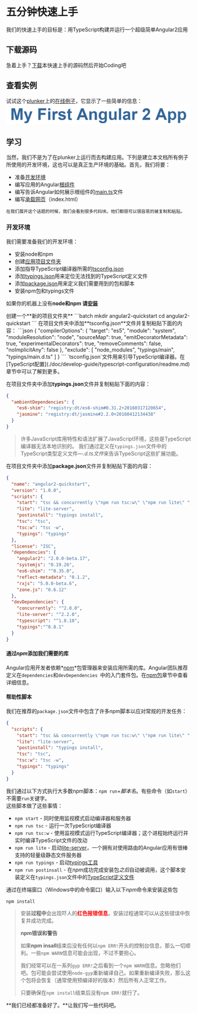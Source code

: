 # 五分钟快速上手
我们的快速上手的目标是：用TypeScript构建并运行一个超级简单Angular2应用

## 下载源码
急着上手？[下载](https://github.com/angular/quickstart/blob/master/README.md)本快速上手的源码然后开始Coding吧

## 查看实例
试试这个[plunker](http://plnkr.co/)上的[在线例子](https://angular.io/resources/live-examples/quickstart/ts/plnkr.html)，它显示了一些简单的信息：  
![first Angular2 App](../../res/img/my-first-app.png)

## 学习
当然，我们不是为了在plunker上运行而去构建应用。下列是建立本文档所有例子所使用的开发环境，这也可以是真正生产环境的基础。首先，我们将要：
* 准备[开发环境](#开发环境)
* 编写应用的Angular[根组件](#根组件)
* 编写告诉Angular如何展示根组件的[main.ts](#main.ts)文件
* 编写[承载网页](#承载网页)（index.html）

```
在我们展开这个话题的时候，我们会看到很多代码块。他们都很可以很容易的被复制和粘贴。
```

### 开发环境
我们需要准备我们的开发环境：
* 安装node和npm
* 创建[应用项目文件夹](#应用项目文件夹)
* 添加指导TypeScript编译器所需的[tsconfig.json](#tsconfig.json)
* 添加[typings.json](#typings.json)用来定位无法找到的TypeScript定义文件
* 添加[package.json](#package.json)用来定义我们需要用到的包和脚本
* 安装npm包和typings文件

如果你的机器上没有**node和npm 请[安装](https://nodejs.org/en/download/)**
<p id="应用项目文件夹"></p>
创建一个**新的项目文件夹**
```batch
mkdir angular2-quickstart
cd    angular2-quickstart
```
在项目文件夹中添加**tsconfig.json**文件并复制粘贴下面的内容：
```json
{
  "compilerOptions": {
    "target": "es5",
    "module": "system",
    "moduleResolution": "node",
    "sourceMap": true,
    "emitDecoratorMetadata": true,
    "experimentalDecorators": true,
    "removeComments": false,
    "noImplicitAny": false
  },
  "exclude": [
    "node_modules",
    "typings/main",
    "typings/main.d.ts"
  ]
}
```
`tsconfig.json`文件用来引导TypeScript编译器。在[TypeScript配置](./doc/develop-guide/typescript-configuration/readme.md)章节中可以了解到更多。  

在项目文件夹中添加**typings.json**文件并复制粘贴下面的内容：
```json
{
  "ambientDependencies": {
    "es6-shim": "registry:dt/es6-shim#0.31.2+20160317120654",
    "jasmine": "registry:dt/jasmine#2.2.0+20160412134438"
  }
}
```
> 许多JavaScript库用特性和语法扩展了JavaScript环境，这些是TypeScript编译器无法本地识别的。
> 我们通过定义在`typings.json`文件中的TypeScript类型定义文件—*.d.ts文件*来告诉TypeScript这些扩展功能。

在项目文件夹中添加**package.json**文件并复制粘贴下面的内容：
```json
{
  "name": "angular2-quickstart",
  "version": "1.0.0",
  "scripts": {
    "start": "tsc && concurrently \"npm run tsc:w\" \"npm run lite\" ",
    "lite": "lite-server",
    "postinstall": "typings install",
    "tsc": "tsc",
    "tsc:w": "tsc -w",
    "typings": "typings"
  },
  "license": "ISC",
  "dependencies": {
    "angular2": "2.0.0-beta.17",
    "systemjs": "0.19.26",
    "es6-shim": "^0.35.0",
    "reflect-metadata": "0.1.2",
    "rxjs": "5.0.0-beta.6",
    "zone.js": "0.6.12"
  },
  "devDependencies": {
    "concurrently": "^2.0.0",
    "lite-server": "^2.2.0",
    "typescript": "^1.8.10",
    "typings":"^0.8.1"
  }
}
```

#### **通过*npm*添加我们需要的库**
Angular应用开发者依赖*[npm](https://docs.npmjs.com/)*包管理器来安装应用所需的库。Angular团队推荐定义在`dependencies`和`devDependencies `中的入门套件包。在[npm包](./doc/develop-guide/npm-packages/readme.md)章节中查看详细信息。
#### **帮助性脚本**
我们在推荐的`package.json`文件中包含了许多npm脚本以应对常规的开发任务：
```json
{
  "scripts": {
    "start": "tsc && concurrently \"npm run tsc:w\" \"npm run lite\" ",
    "lite": "lite-server",
    "postinstall": "typings install",
    "tsc": "tsc",
    "tsc:w": "tsc -w",
    "typings": "typings"
  }
}
```
我们通过以下方式执行大多数npm脚本：`npm run`+*脚本名*。有些命令（如`start`）不需要`run`关键字。  
这些脚本做了这些事情：
* `npm start` - 同时使用监视模式启动编译器和服务器
* `npm run tsc` - 运行一次TypeScript编译器
* `npm run tsc:w` - 使用监视模式运行TypeScript编译器；这个进程始终运行并实时编译TypeScript文件的改动
* `npm run lite` - 启动[lite-server](https://www.npmjs.com/package/lite-server)，一个拥有对使用路由的Angular应用有很棒支持的轻量级静态文件服务器
* `npm run typings` - 启动[typings工具](#typings工具)
* `npm run postinsall` - 在*npm*成功完成安装包*之后*自动被调用，这个脚本安装定义在`typings.json`文件中的[TypeScript定义文件](#typings)

通过在终端窗口（Windows中的命令窗口）输入以下*npm*命令来安装这些包
```batch
npm install
```

> 安装**过程中**会出现吓人的<span style="color:red;">**红色报错信息**</span>。安装过程通常可以从这些错误中恢复并成功完成。  
> 
> **npm错误和警告**
> 
> 如果**npm insall**结束后没有任何以`npm ERR!`开头的控制台信息，那么一切顺利。一些`npm WARN`信息可能会出现，不过不要担心。
> 
> 我们经常可以在一系列`gyp ERR!`之后看到一个`npm WARN`信息。忽略他们吧。包可能会尝试使用`node-gyp`重新编译自己。如果重新编译失败，那么这个包将会恢复（通常使用预编译好的版本）然后所有人正常工作。
> 
> 只要确保在`npm install`结束后没有`npm ERR!`就行了。

**我们已经都准备好了。**让我们写一些代码吧。